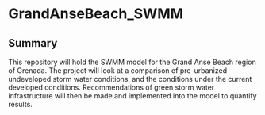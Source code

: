 # GrandAnseBeach_SWMM

## Summary

This repository will hold the SWMM model for the Grand Anse Beach region of Grenada. The project will look at a comparison of pre-urbanized undeveloped storm water conditions, and the conditions under the current developed conditions. Recommendations of green storm water infrastructure will then be made and implemented into the model to quantify results.
